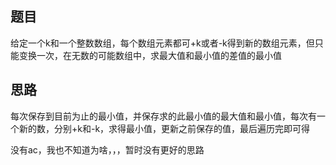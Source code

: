 ## 题目
给定一个k和一个整数数组，每个数组元素都可+k或者-k得到新的数组元素，但只能变换一次，在无数的可能数组中，求最大值和最小值的差值的最小值

## 思路
每次保存到目前为止的最小值，并保存求的此最小值的最大值和最小值，每次有一个新的数，分别+k和-k，求得最小值，更新之前保存的值，最后遍历完即可得

没有ac，我也不知道为啥，，，暂时没有更好的思路